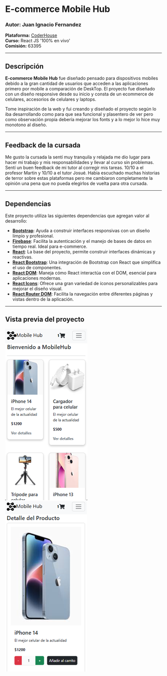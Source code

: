 # E-commerce Mobile Hub

### Autor: Juan Ignacio Fernandez  
**Plataforma:** [CoderHouse](https://www.coderhouse.com)  
**Curso:** React JS '100% en vivo'  
**Comisión:** 63395  

---

## Descripción

**E-commerce Mobile Hub** fue diseñado pensado para dispositivos mobiles debido a la gran cantidad de usuarios que acceden a las aplicaciones primero por mobile a comparación de DeskTop. El proyecto fue diseñado con un diseño responsive desde su inicio y consta de un ecommerce de celulares, accesorios de celulares y laptops. 

Tome inspiración de la web y fui creando y diseñado el proyecto según lo iba desarrollando como para que sea funcional y plasentero de ver pero como observación propia debería mejorar los fonts y a lo mejor lo hice muy monotono al diseño.

---

## Feedback de la cursada

Me gusto la cursada la sentí muy tranquila y relajada me dio lugar para hacer mi trabajo y mis responsabilidades y llevar al curso sin problemas. Sentí un buen feedback de mi tutor al corregir mis tareas. 10/10 a el profesor Martin y 10/10 a el tutor Josué. Habia escuchado muchas historias de terror sobre estas plataformas pero me cambiaron completamente la opinión una pena que no pueda elegirlos de vuelta para otra cursada.

---

## Dependencias

Este proyecto utiliza las siguientes dependencias que agregan valor al desarrollo:  

- **[Bootstrap](https://getbootstrap.com)**: Ayuda a construir interfaces responsivas con un diseño limpio y profesional.  
- **[Firebase](https://firebase.google.com)**: Facilita la autenticación y el manejo de bases de datos en tiempo real. Ideal para e-commerce.  
- **[React](https://react.dev)**: La base del proyecto, permite construir interfaces dinámicas y reactivas.  
- **[React Bootstrap](https://react-bootstrap.github.io)**: Una integración de Bootstrap con React que simplifica el uso de componentes.  
- **[React DOM](https://react.dev)**: Maneja cómo React interactúa con el DOM, esencial para aplicaciones modernas.  
- **[React Icons](https://react-icons.github.io/react-icons)**: Ofrece una gran variedad de íconos personalizables para mejorar el diseño visual.  
- **[React Router DOM](https://reactrouter.com)**: Facilita la navegación entre diferentes páginas y vistas dentro de la aplicación.  

---

## Vista previa del proyecto

<img src="public/vistaprevia/2e77052ee864aa051a3348fac8f9c2c2.png" >
<img src="public/vistaprevia/49b74cfcb754e3c99016d44d9f6572de.png" >